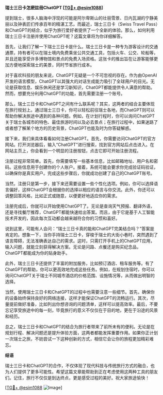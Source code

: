 **瑞士三日卡怎麽註冊ChatGPT [[TG💪+ @esim1088](https://t.me/s/esim1088)]**

提到瑞士，很多人脑海中浮现的可能是阿尔卑斯山的壮丽雪景、日内瓦湖的宁静美丽以及钟表匠们传承百年的精湛工艺。而最近，瑞士三日卡（Swiss Travel Pass）和ChatGPT的结合，似乎为旅行爱好者提供了一个全新的体验。那么，如何利用瑞士三日卡注册并使用ChatGPT呢？这篇文章将为你详细解答。

首先，让我们了解一下瑞士三日卡是什么。瑞士三日卡是一种专为游客设计的交通通票，持有者可以在瑞士境内免费乘坐公共交通工具，包括火车、公交、轮船等，并且还能享受许多博物馆和景点的免费入场资格。这张卡的推出旨在让游客能够更加方便地探索瑞士的美景，同时节省旅行成本。

对于喜欢科技的朋友来说，ChatGPT无疑是一个不可忽视的存在。作为由OpenAI开发的语言模型，ChatGPT以其强大的对话生成能力吸引了全球用户的目光。无论是获取信息、娱乐休闲还是学习新知识，ChatGPT都能提供令人满意的帮助。然而，想要充分利用ChatGPT的功能，首先需要注册一个账号。

那么，瑞士三日卡和ChatGPT之间有什么联系呢？其实，这两者的结合主要体现在旅行规划上。通过瑞士三日卡，你可以轻松前往瑞士各地，而ChatGPT则可以帮助你解决旅途中遇到的各种问题。例如，在计划行程时，你可以询问ChatGPT关于瑞士各城市的特色、最佳旅游时间以及必去景点；在旅行过程中，如果迷路了或者想了解某个地方的历史背景，ChatGPT也能及时为你答疑解惑。

接下来，我们来具体看看如何注册ChatGPT。首先，你需要访问ChatGPT的官方网站。打开浏览器后，输入“ChatGPT”进行搜索，找到官方网站后点击进入。在网站主页上，你会看到一个明显的注册按钮，点击它即可开始注册流程。

注册过程非常简单。首先，你需要填写一些基本信息，比如邮箱地址、用户名和密码。这些信息用于创建你的个人账户。接着，系统可能会要求你完成验证码验证，以确保你是真实用户。完成这些步骤后，你就成功创建了自己的ChatGPT账号。

当然，注册只是第一步，接下来还需要设置一些个性化选项。例如，你可以选择语言偏好，这样ChatGPT会根据你的选择以相应的语言与你交流。此外，你还可以调整回答风格，比如正式或随意，以便更好地适应你的需求。

注册完成后，你就可以开始使用ChatGPT了。无论是查询天气预报、翻译外语，还是寻找餐厅推荐，ChatGPT都能快速给出答案。而且，由于它是基于人工智能技术开发的，因此每次互动都会越来越符合你的习惯和喜好。

说到这里，可能有人会问：“瑞士三日卡真的能和ChatGPT完美结合吗？”答案是肯定的。想象一下，当你手持瑞士三日卡，穿梭于瑞士的大街小巷时，突然遇到了语言障碍，无法准确表达自己的需求。这时，只需打开手机上的ChatGPT应用，输入问题，就能立刻获得解决方案。无论是问路、点餐还是购买纪念品，ChatGPT都能成为你的贴身助手。

此外，瑞士三日卡还提供了丰富的附加服务，比如预订酒店、租车服务等。有了ChatGPT的帮助，你可以更高效地完成这些任务。例如，在规划住宿时，你可以询问ChatGPT关于瑞士不同城市酒店的价格范围、设施情况等，从而做出明智的选择。

当然，使用瑞士三日卡和ChatGPT的过程中也需要注意一些细节。首先，确保你的设备始终保持良好的网络连接，这样才能保证ChatGPT的流畅运行。其次，尽量提前做好准备，比如列出你想咨询的问题清单，这样可以提高效率。最后，不要忘记享受旅途中的每一刻，毕竟旅行的意义不仅仅在于目的地，更在于沿途的风景和经历。

总之，瑞士三日卡和ChatGPT的结合为旅行者带来了前所未有的便利。无论是在规划行程、解决问题还是提升体验方面，这两者都能发挥重要作用。如果你正计划一次瑞士之旅，不妨尝试一下这种创新的方式，相信它会让你的旅程更加精彩难忘。

**结语**

瑞士三日卡和ChatGPT的合作，不仅体现了现代科技与传统旅行方式的融合，也为人们提供了更多可能性。希望这篇文章能帮助到正在考虑使用这两种工具的朋友们。记住，旅行不仅仅是到达终点，更是感受过程的美好。祝大家旅途愉快！

[[TG💪+ @esim1088](https://t.me/s/esim1088) ![Image](https://i.postimg.cc/4NQfJmqS/Snipaste-2025-05-13-00-14-12.png)]